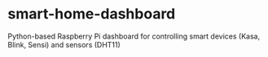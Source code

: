 # smart-home-dashboard
Python-based Raspberry Pi dashboard for controlling smart devices (Kasa, Blink, Sensi) and sensors (DHT11)
